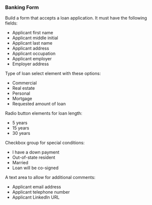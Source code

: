 ### Banking Form

Build a form that accepts a loan application. It must have the following fields:

- Applicant first name
- Applicant middle initial
- Applicant last name
- Applicant address
- Applicant occupation
- Applicant employer
- Employer address

Type of loan select element with these options:
- Commercial
- Real estate
- Personal
- Mortgage
- Requested amount of loan

Radio button elements for loan length:
- 5 years
- 15 years
- 30 years

Checkbox group for special conditions:
- I have a down payment
- Out-of-state resident
- Married
- Loan will be co-signed

A text area to allow for additional comments:
- Applicant email address
- Applicant telephone number
- Applicant LinkedIn URL